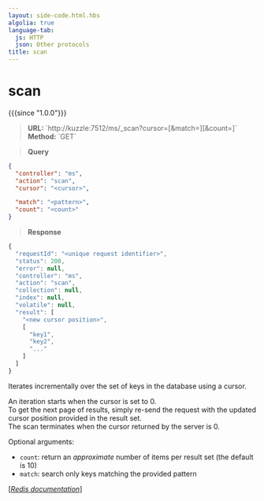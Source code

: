 ```yaml
---
layout: side-code.html.hbs
algolia: true
language-tab:
  js: HTTP
  json: Other protocols
title: scan
---
```


# scan

{{{since "1.0.0"}}}




<blockquote class="js">
<p>
<b>URL:</b> `http://kuzzle:7512/ms/_scan?cursor=<cursor>[&match=<pattern>][&count=<count>]`  
</br><b>Method:</b> `GET`
</p>
</blockquote>

<blockquote class="json">
<p>
<b>Query</b>
</p>
</blockquote>


```json
{
  "controller": "ms",
  "action": "scan",
  "cursor": "<cursor>",

  "match": "<pattern>",
  "count": "<count>"
}
```

>**Response**

```javascript
{
  "requestId": "<unique request identifier>",
  "status": 200,
  "error": null,
  "controller": "ms",
  "action": "scan",
  "collection": null,
  "index": null,
  "volatile": null,
  "result": [
    "<new cursor position>",
    [
      "key1",
      "key2",
      "..."
    ]
  ]
}
```

Iterates incrementally over the set of keys in the database using a cursor.

An iteration starts when the cursor is set to 0.  
To get the next page of results, simply re-send the request with the updated cursor position provided in the result set.  
The scan terminates when the cursor returned by the server is 0.

Optional arguments:

* `count`: return an _approximate_ number of items per result set (the default is 10)
* `match`: search only keys matching the provided pattern


[[_Redis documentation_]](https://redis.io/commands/scan)
